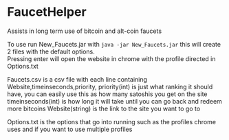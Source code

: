 # FaucetHelper
Assists in long term use of bitcoin and alt-coin faucets


To use run New_Faucets.jar with `java -jar New_Faucets.jar`
this will create 2 files with the default options.  
Pressing enter will open the website in chrome with the profile directed in Options.txt

Faucets.csv is a csv file with each line containing
Website,timeinseconds,priority,
priority(int) is just what ranking it should have, you can easily use this as how many satoshis you get on the site
timeinseconds(int) is how long it will take until you can go back and redeem more bitcoins
Website(string) is the link to the site you want to go to

Options.txt is the options that go into running such as the profiles chrome uses and if you want to use multiple profiles


